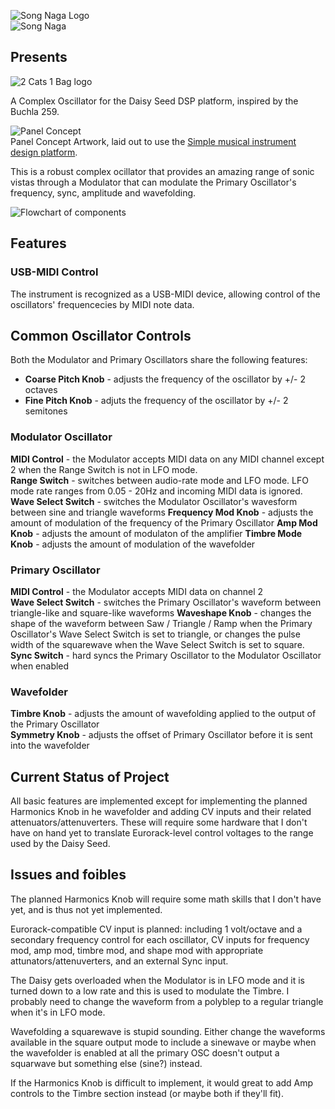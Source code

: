 ![Song Naga Logo](https://songnaga.dansteeby.com/wp-content/uploads/2022/06/song-naga-logo-300x217.png)  
![Song Naga](https://songnaga.dansteeby.com/wp-content/uploads/2022/08/Untitled-1@4x.png)

##  Presents  

![2 Cats 1 Bag logo](https://songnaga.dansteeby.com/wp-content/uploads/2022/08/2-cats-1-bag.png)  

A Complex Oscillator for the Daisy Seed DSP platform, inspired by the Buchla 259.    

![Panel Concept](https://songnaga.dansteeby.com/wp-content/uploads/2022/08/panel-concept.png)  
Panel Concept Artwork, laid out to use the [Simple musical instrument design platform](https://www.synthux.academy/simple).  

This is a robust complex ocillator that provides an amazing range of sonic vistas through a Modulator that can modulate the Primary Oscillator's frequency, sync, amplitude and wavefolding.  

![Flowchart of components](https://songnaga.dansteeby.com/wp-content/uploads/2022/08/2cats1bag-flowchart.png)  

## Features  

### USB-MIDI Control  

The instrument is recognized as a USB-MIDI device, allowing control of the oscillators' frequencecies by MIDI note data.

## Common Oscillator Controls  

Both the Modulator and Primary Oscillators share the following features:  

- **Coarse Pitch Knob** - adjusts the frequency of the oscillator by +/- 2 octaves
- **Fine Pitch Knob** - adjuts the frequency of the oscillator by +/- 2 semitones  

### Modulator Oscillator  

**MIDI Control** - the Modulator accepts MIDI data on any MIDI channel except 2 when the Range Switch is not in LFO mode.  
**Range Switch** - switches between audio-rate mode and LFO mode.  LFO mode rate ranges from 0.05 - 20Hz and incoming MIDI data is ignored.  
**Wave Select Switch** - switches the Modulator Oscillator's wavesform between sine and triangle waveforms
**Frequency Mod Knob** - adjusts the amount of modulation of the frequency of the Primary Oscillator
**Amp Mod Knob** - adjusts the amount of modulaton of the amplifier
**Timbre Mode Knob** - adjusts the amount of modulation of the wavefolder  

### Primary Oscillator  

**MIDI Control** - the Modulator accepts MIDI data on channel 2  
**Wave Select Switch** - switches the Primary Oscillator's waveform between triangle-like and square-like waveforms
**Waveshape Knob** - changes the shape of the waveform between Saw / Triangle / Ramp when the Primary Oscillator's Wave Select Switch is set to triangle, or changes the pulse width of the squarewave when the Wave Select Switch is set to square.  
**Sync Switch** - hard syncs the Primary Oscillator to the Modulator Oscillator when enabled  

### Wavefolder   

**Timbre Knob** - adjusts the amount of wavefolding applied to the output of the Primary Oscillator  
**Symmetry Knob** - adjusts the offset of Primary Oscillator before it is sent into the wavefolder  

## Current Status of Project  

All basic features are implemented except for implementing the planned Harmonics Knob in he wavefolder and adding CV inputs and their related attenuators/attenuverters.  These will require some hardware that I don't have on hand yet to translate Eurorack-level control voltages to the range used by the Daisy Seed.  

## Issues and foibles  

The planned Harmonics Knob will require some math skills that I don't have yet, and is thus not yet implemented.  

Eurorack-compatible CV input is planned:  including 1 volt/octave and a secondary frequency control for each oscillator, CV inputs for frequency mod, amp mod, timbre mod, and shape mod with appropriate attunators/attenuverters, and an external Sync input.  

The Daisy gets overloaded when the Modulator is in LFO mode and it is turned down to a low rate and this is used to modulate the Timbre.  I probably need to change the waveform from a polyblep to a regular triangle when it's in LFO mode. 

Wavefolding a squarewave is stupid sounding.  Either change the waveforms available in the square output mode to include a sinewave or maybe when the wavefolder is enabled at all the primary OSC doesn't output a squarwave but something else (sine?) instead.  

If the Harmonics Knob is difficult to implement, it would great to add Amp controls to the Timbre section instead (or maybe both if they'll fit).  
